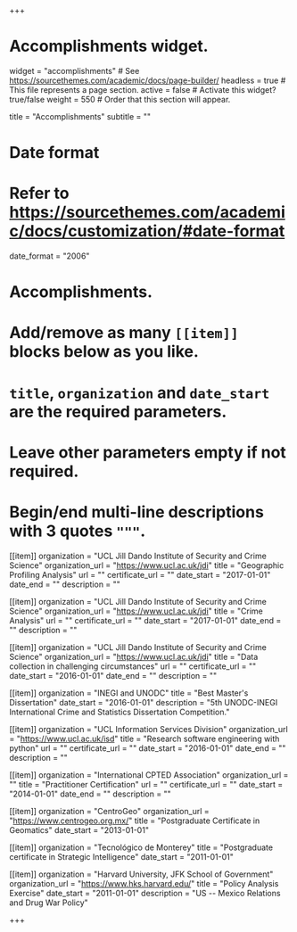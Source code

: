 +++
# Accomplishments widget.
widget = "accomplishments"  # See https://sourcethemes.com/academic/docs/page-builder/
headless = true  # This file represents a page section.
active = false  # Activate this widget? true/false
weight = 550  # Order that this section will appear.

title = "Accomplishments"
subtitle = ""

# Date format
#   Refer to https://sourcethemes.com/academic/docs/customization/#date-format
date_format = "2006"

# Accomplishments.
#   Add/remove as many `[[item]]` blocks below as you like.
#   `title`, `organization` and `date_start` are the required parameters.
#   Leave other parameters empty if not required.
#   Begin/end multi-line descriptions with 3 quotes `"""`.

[[item]]
  organization = "UCL Jill Dando Institute of Security and Crime Science"
  organization_url = "https://www.ucl.ac.uk/jdi"
  title = "Geographic Profiling Analysis"
  url = ""
  certificate_url = ""
  date_start = "2017-01-01"
  date_end = ""
  description = ""

[[item]]
  organization = "UCL Jill Dando Institute of Security and Crime Science"
  organization_url = "https://www.ucl.ac.uk/jdi"
  title = "Crime Analysis"
  url = ""
  certificate_url = ""
  date_start = "2017-01-01"
  date_end = ""
  description = ""

[[item]]
  organization = "UCL Jill Dando Institute of Security and Crime Science"
  organization_url = "https://www.ucl.ac.uk/jdi"
  title = "Data collection in challenging circumstances"
  url = ""
  certificate_url = ""
  date_start = "2016-01-01"
  date_end = ""
  description = ""

[[item]]
  organization = "INEGI and UNODC"
  title = "Best Master's Dissertation"
  date_start = "2016-01-01"
  description = "5th UNODC-INEGI International Crime and Statistics Dissertation Competition."

[[item]]
  organization = "UCL Information Services Division"
  organization_url = "https://www.ucl.ac.uk/isd"
  title = "Research software engineering with python"
  url = ""
  certificate_url = ""
  date_start = "2016-01-01"
  date_end = ""
  description = ""

[[item]]
  organization = "International CPTED Association"
  organization_url = ""
  title = "Practitioner Certification"
  url = ""
  certificate_url = ""
  date_start = "2014-01-01"
  date_end = ""
  description = ""

[[item]]
  organization = "CentroGeo"
  organization_url = "https://www.centrogeo.org.mx/"
  title = "Postgraduate Certificate in Geomatics"
  date_start = "2013-01-01"

[[item]]
  organization = "Tecnológico de Monterey"
  title = "Postgraduate certificate in Strategic Intelligence"
  date_start = "2011-01-01"

[[item]]
  organization = "Harvard University, JFK School of Government"
  organization_url = "https://www.hks.harvard.edu/"
  title = "Policy Analysis Exercise"
  date_start = "2011-01-01"
  description = "US -- Mexico Relations and Drug War Policy"

+++
